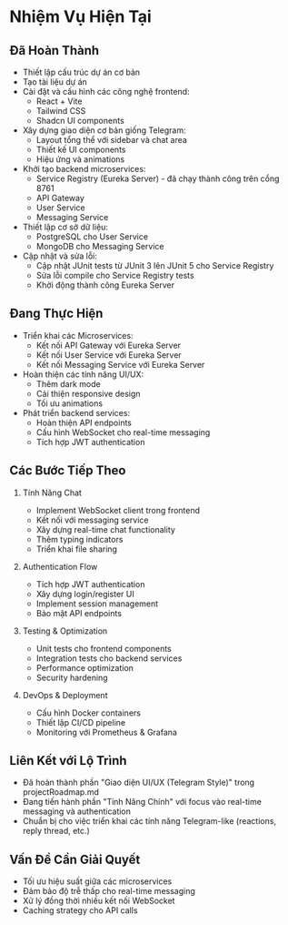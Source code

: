 # Nhiệm Vụ Hiện Tại

## Đã Hoàn Thành
- Thiết lập cấu trúc dự án cơ bản
- Tạo tài liệu dự án
- Cài đặt và cấu hình các công nghệ frontend:
  - React + Vite
  - Tailwind CSS
  - Shadcn UI components
- Xây dựng giao diện cơ bản giống Telegram:
  - Layout tổng thể với sidebar và chat area
  - Thiết kế UI components
  - Hiệu ứng và animations
- Khởi tạo backend microservices:
  - Service Registry (Eureka Server) - đã chạy thành công trên cổng 8761
  - API Gateway
  - User Service
  - Messaging Service
- Thiết lập cơ sở dữ liệu:
  - PostgreSQL cho User Service
  - MongoDB cho Messaging Service
- Cập nhật và sửa lỗi:
  - Cập nhật JUnit tests từ JUnit 3 lên JUnit 5 cho Service Registry
  - Sửa lỗi compile cho Service Registry tests
  - Khởi động thành công Eureka Server

## Đang Thực Hiện
- Triển khai các Microservices:
  - Kết nối API Gateway với Eureka Server
  - Kết nối User Service với Eureka Server
  - Kết nối Messaging Service với Eureka Server
- Hoàn thiện các tính năng UI/UX:
  - Thêm dark mode
  - Cải thiện responsive design
  - Tối ưu animations
- Phát triển backend services:
  - Hoàn thiện API endpoints
  - Cấu hình WebSocket cho real-time messaging
  - Tích hợp JWT authentication

## Các Bước Tiếp Theo
1. Tính Năng Chat
   - Implement WebSocket client trong frontend
   - Kết nối với messaging service
   - Xây dựng real-time chat functionality
   - Thêm typing indicators
   - Triển khai file sharing

2. Authentication Flow
   - Tích hợp JWT authentication
   - Xây dựng login/register UI
   - Implement session management
   - Bảo mật API endpoints

3. Testing & Optimization
   - Unit tests cho frontend components
   - Integration tests cho backend services
   - Performance optimization
   - Security hardening

4. DevOps & Deployment
   - Cấu hình Docker containers
   - Thiết lập CI/CD pipeline
   - Monitoring với Prometheus & Grafana

## Liên Kết với Lộ Trình
- Đã hoàn thành phần "Giao diện UI/UX (Telegram Style)" trong projectRoadmap.md
- Đang tiến hành phần "Tính Năng Chính" với focus vào real-time messaging và authentication
- Chuẩn bị cho việc triển khai các tính năng Telegram-like (reactions, reply thread, etc.)

## Vấn Đề Cần Giải Quyết
- Tối ưu hiệu suất giữa các microservices
- Đảm bảo độ trễ thấp cho real-time messaging
- Xử lý đồng thời nhiều kết nối WebSocket
- Caching strategy cho API calls